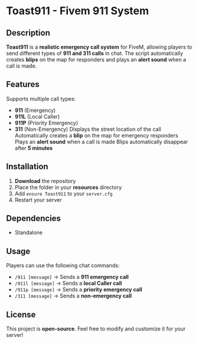 # Toast911 - Fivem 911 System

## Description
**Toast911** is a **realistic emergency call system** for FiveM, allowing players to send different types of **911 and 311 calls** in chat. The script automatically creates **blips** on the map for responders and plays an **alert sound** when a call is made.

## Features
 Supports multiple call types:
   - **911** (Emergency) 
   - **911L** (Local Caller) 
   - **911P** (Priority Emergency) 
   - **311** (Non-Emergency) 
 Displays the street location of the call
 Automatically creates a **blip** on the map for emergency responders
 Plays an **alert sound** when a call is made
 Blips automatically disappear after **5 minutes**

## Installation
1. **Download** the repository
2. Place the folder in your **resources** directory
3. Add `ensure Toast911` to your `server.cfg`
4. Restart your server

## Dependencies
- Standalone

## Usage
Players can use the following chat commands:
- `/911 [message]` → Sends a **911 emergency call**
- `/911l [message]` → Sends a **local Caller call**
- `/911p [message]` → Sends a **priority emergency call**
- `/311 [message]` → Sends a **non-emergency call**

## License
This project is **open-source**. Feel free to modify and customize it for your server!
